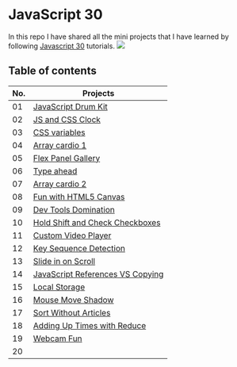 # JavaScript 30
In this repo I have shared all the mini projects that I have learned by following [Javascript 30](https://javascript30.com/) tutorials.
![](https://javascript30.com/images/JS3-social-share.png)

## Table of contents

| No. | Projects |
| --- | --- |
| 01 | [JavaScript Drum Kit](https://github.com/suraj-py/Javascript-30/tree/master/01%20-%20JavaScript%20Drum%20Kit) |
| 02 | [JS and CSS Clock](https://github.com/suraj-py/Javascript-30/tree/master/02%20-%20JS%20and%20CSS%20Clock) |
| 03 | [CSS variables](https://github.com/suraj-py/Javascript-30/tree/master/03%20-%20CSS%20Variables) |
| 04 | [Array cardio 1](https://github.com/suraj-py/Javascript-30/tree/master/04%20-%20Array%20Cardio%20Day%201) |
| 05 | [Flex Panel Gallery](https://github.com/suraj-py/Javascript-30/tree/master/05%20-%20Flex%20Panel%20Gallery) |
| 06 | [Type ahead](https://github.com/suraj-py/Javascript-30/tree/master/06%20-%20Type%20Ahead) |
| 07 | [Array cardio 2](https://github.com/suraj-py/Javascript-30/tree/master/07%20-%20Array%20Cardio%20Day%202) |
| 08 | [Fun with HTML5 Canvas](https://github.com/suraj-py/Javascript-30/tree/master/08%20-%20Fun%20with%20HTML5%20Canvas) |
| 09 | [Dev Tools Domination](https://github.com/suraj-py/Javascript-30/tree/master/09%20-%20Dev%20Tools%20Domination) |
| 10 | [Hold Shift and Check Checkboxes](https://github.com/suraj-py/Javascript-30/tree/master/10%20-%20Hold%20Shift%20and%20Check%20Checkboxes) |
| 11 | [Custom Video Player](https://github.com/suraj-py/Javascript-30/tree/master/11%20-%20Custom%20Video%20Player) |
| 12 | [Key Sequence Detection](https://github.com/suraj-py/Javascript-30/tree/master/12%20-%20Key%20Sequence%20Detection) |
| 13 | [Slide in on Scroll](https://github.com/suraj-py/Javascript-30/tree/master/13%20-%20Slide%20in%20on%20Scroll) |
| 14 | [JavaScript References VS Copying](https://github.com/suraj-py/Javascript-30/tree/master/14%20-%20JavaScript%20References%20VS%20Copying) |
| 15 | [Local Storage](https://github.com/suraj-py/Javascript-30/tree/master/15%20-%20LocalStorage) |
| 16 | [Mouse Move Shadow](https://github.com/suraj-py/Javascript-30/tree/master/16%20-%20Mouse%20Move%20Shadow) |
| 17 | [Sort Without Articles](https://github.com/suraj-py/Javascript-30/tree/master/17%20-%20Sort%20Without%20Articles) |
| 18 | [Adding Up Times with Reduce](https://github.com/suraj-py/Javascript-30/tree/master/18%20-%20Adding%20Up%20Times%20with%20Reduce) |
| 19 | [Webcam Fun](https://github.com/suraj-py/Javascript-30/tree/master/19%20-%20Webcam%20Fun) |
| 20 | []() |
